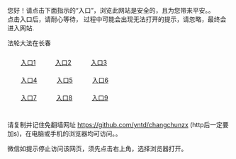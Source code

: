 您好！请点击下面指示的“入口”，浏览此网站是安全的，且为您带来平安。。 <br/>
点击入口后，请耐心等待， 过程中可能会出现无法打开的提示，请忽略，最终会进入网站. </br>

法轮大法在长春<br/>
<div style="padding:10px"><a style="margin:20px" target="_blank" href="https://d3mfpyaxaxyeqo.cloudfront.net/2Qpsp?mlhvxw" id="ccLink1" rel="nofollow">入口1</a> <a target="_blank" style="margin:20px" href="https://d1kf6nkwfpy8y6.cloudfront.net/2Qpsp?qbxobim" id="ccLink2" rel="nofollow">入口2</a> <a style="margin:20px" target="_blank" href="https://d3g5m7xqlnpoam.cloudfront.net/2Qpsp?lezqc" id="ccLink3" rel="nofollow">入口3</a></div>

<div style="padding:10px" ><a style="margin:20px" target="_blank" href="https://d3mfpyaxaxyeqo.cloudfront.net/2Qpsp?mlhvxw" id="ccLink4" rel="nofollow">入口4</a> <a style="margin:20px" href="https://d1kf6nkwfpy8y6.cloudfront.net/2Qpsp?qbxobim" target="_blank" id="ccLink5" rel="nofollow">入口5</a> <a style="margin:20px" href="https://d3g5m7xqlnpoam.cloudfront.net/2Qpsp?lezqc" target="_blank" id="ccLink6" rel="nofollow">入口6</a></div>

<div style="padding:10px"><a style="margin:20px" target="_blank" href="https://d3mfpyaxaxyeqo.cloudfront.net/2Qpsp?mlhvxw" id="ccLink7" rel="nofollow">入口7</a> <a style="margin:20px" href="https://d1kf6nkwfpy8y6.cloudfront.net/2Qpsp?qbxobim" target="_blank" id="ccLink8" rel="nofollow">入口8</a> <a style="margin:20px" target="_blank" href="https://d3g5m7xqlnpoam.cloudfront.net/2Qpsp?lezqc" id="ccLink9" rel="nofollow">入口9</a></div>

<br/>



请复制并记住免翻墙网址 https://github.com/yntd/changchunzx (http后一定要加s)，在电脑或手机的浏览器均可访问。。<br/>

微信如提示停止访问该网页，须先点击右上角，选择浏览器打开。
